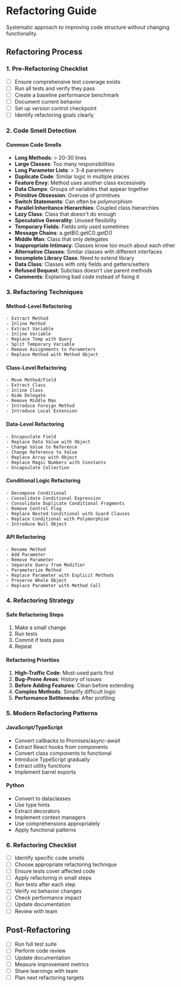 # Refactoring Guide

Systematic approach to improving code structure without changing functionality.

## Refactoring Process

### 1. Pre-Refactoring Checklist
- [ ] Ensure comprehensive test coverage exists
- [ ] Run all tests and verify they pass
- [ ] Create a baseline performance benchmark
- [ ] Document current behavior
- [ ] Set up version control checkpoint
- [ ] Identify refactoring goals clearly

### 2. Code Smell Detection

#### Common Code Smells
- **Long Methods**: > 20-30 lines
- **Large Classes**: Too many responsibilities
- **Long Parameter Lists**: > 3-4 parameters
- **Duplicate Code**: Similar logic in multiple places
- **Feature Envy**: Method uses another class excessively
- **Data Clumps**: Groups of variables that appear together
- **Primitive Obsession**: Overuse of primitives
- **Switch Statements**: Can often be polymorphism
- **Parallel Inheritance Hierarchies**: Coupled class hierarchies
- **Lazy Class**: Class that doesn't do enough
- **Speculative Generality**: Unused flexibility
- **Temporary Fields**: Fields only used sometimes
- **Message Chains**: a.getB().getC().getD()
- **Middle Man**: Class that only delegates
- **Inappropriate Intimacy**: Classes know too much about each other
- **Alternative Classes**: Similar classes with different interfaces
- **Incomplete Library Class**: Need to extend library
- **Data Class**: Classes with only fields and getters/setters
- **Refused Bequest**: Subclass doesn't use parent methods
- **Comments**: Explaining bad code instead of fixing it

### 3. Refactoring Techniques

#### Method-Level Refactoring
```
- Extract Method
- Inline Method
- Extract Variable
- Inline Variable
- Replace Temp with Query
- Split Temporary Variable
- Remove Assignments to Parameters
- Replace Method with Method Object
```

#### Class-Level Refactoring
```
- Move Method/Field
- Extract Class
- Inline Class
- Hide Delegate
- Remove Middle Man
- Introduce Foreign Method
- Introduce Local Extension
```

#### Data-Level Refactoring
```
- Encapsulate Field
- Replace Data Value with Object
- Change Value to Reference
- Change Reference to Value
- Replace Array with Object
- Replace Magic Numbers with Constants
- Encapsulate Collection
```

#### Conditional Logic Refactoring
```
- Decompose Conditional
- Consolidate Conditional Expression
- Consolidate Duplicate Conditional Fragments
- Remove Control Flag
- Replace Nested Conditional with Guard Clauses
- Replace Conditional with Polymorphism
- Introduce Null Object
```

#### API Refactoring
```
- Rename Method
- Add Parameter
- Remove Parameter
- Separate Query from Modifier
- Parameterize Method
- Replace Parameter with Explicit Methods
- Preserve Whole Object
- Replace Parameter with Method Call
```

### 4. Refactoring Strategy

#### Safe Refactoring Steps
1. Make a small change
2. Run tests
3. Commit if tests pass
4. Repeat

#### Refactoring Priorities
1. **High-Traffic Code**: Most-used parts first
2. **Bug-Prone Areas**: History of issues
3. **Before Adding Features**: Clean before extending
4. **Complex Methods**: Simplify difficult logic
5. **Performance Bottlenecks**: After profiling

### 5. Modern Refactoring Patterns

#### JavaScript/TypeScript
- Convert callbacks to Promises/async-await
- Extract React hooks from components
- Convert class components to functional
- Introduce TypeScript gradually
- Extract utility functions
- Implement barrel exports

#### Python
- Convert to dataclasses
- Use type hints
- Extract decorators
- Implement context managers
- Use comprehensions appropriately
- Apply functional patterns

### 6. Refactoring Checklist
- [ ] Identify specific code smells
- [ ] Choose appropriate refactoring technique
- [ ] Ensure tests cover affected code
- [ ] Apply refactoring in small steps
- [ ] Run tests after each step
- [ ] Verify no behavior changes
- [ ] Check performance impact
- [ ] Update documentation
- [ ] Review with team

## Post-Refactoring
- [ ] Run full test suite
- [ ] Perform code review
- [ ] Update documentation
- [ ] Measure improvement metrics
- [ ] Share learnings with team
- [ ] Plan next refactoring targets